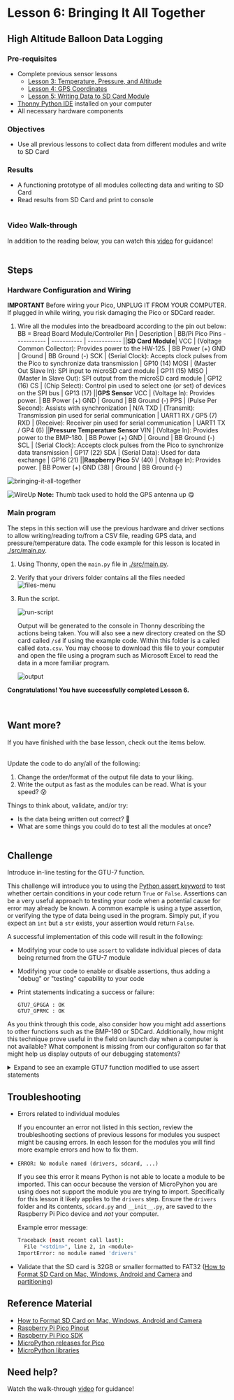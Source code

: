 # Lesson 6: Bringing It All Together
## High Altitude Balloon Data Logging

### Pre-requisites
* Complete previous sensor lessons
    * [Lesson 3: Temperature, Pressure, and Altitude](../lesson-3/README.md)
    * [Lesson 4: GPS Coordinates](../lesson-4/README.md)
    * [Lesson 5: Writing Data to SD Card Module](../lesson-5/README.md)
* [Thonny Python IDE](https://thonny.org/) installed on your computer
* All necessary hardware components

### Objectives
* Use all previous lessons to collect data from different modules and write to SD Card

### Results
* A functioning prototype of all modules collecting data and writing to SD Card
* Read results from SD Card and print to console
<br><br>

### Video Walk-through
In addition to the reading below, you can watch this [video](./docs/videos/Lesson6.mp4?raw=true) for guidance!
<br><br>

## Steps

### Hardware Configuration and Wiring

**IMPORTANT** Before wiring your Pico, UNPLUG IT FROM YOUR COMPUTER. If plugged in while wiring, you risk damaging the Pico or SDCard reader.

1. Wire all the modules into the breadboard according to the pin out below:
<br>BB = Bread Board
    Module/Controller Pin | Description | BB/Pi Pico Pins
    ----------- | ----------- | ------------
    ||**SD Card Module**|
    VCC         | (Voltage Common Collector): Provides power to the HW-125.  | BB Power (+)
    GND         | Ground | BB Ground (-)
    SCK         | (Serial Clock): Accepts clock pulses from the Pico to synchronize data transmission | GP10 (14)
    MOSI        | (Master Out Slave In): SPI input to microSD card module | GP11 (15)
    MISO        | (Master In Slave Out): SPI output from the microSD card module | GP12 (16)
    CS          | (Chip Select): Control pin used to select one (or set) of devices on the SPI bus | GP13 (17) 
    ||**GPS Sensor**
    VCC          | (Voltage In): Provides power.  | BB Power (+)
    GND          | Ground | BB Ground (-)
    PPS          | (Pulse Per Second): Assists with synchronization | N/A
    TXD          | (Transmit): Transmission pin used for serial communication | UART1 RX / GP5 (7)
    RXD          | (Receive): Receiver pin used for serial communication | UART1 TX / GP4 (6)
    ||**Pressure Temperature Sensor**
    VIN          | (Voltage In): Provides power to the BMP-180.  | BB Power (+)
    GND          | Ground | BB Ground (-)
    SCL          | (Serial Clock): Accepts clock pulses from the Pico to synchronize data transmission | GP17 (22)
    SDA          | (Serial Data): Used for data exchange | GP16 (21)
    ||**Raspberry Pico**
    5V (40)      | (Voltage In): Provides power.  | BB Power (+)
    GND (38)     | Ground | BB Ground (-)

![bringing-it-all-together](./docs/images/pi-pico-bringing-it-all-together.png)

![WireUp](./docs/images/WireUp.jpg)
**Note:** Thumb tack used to hold the GPS antenna up 😋

### Main program

The steps in this section will use the previous hardware and driver sections to allow writing/reading to/from a CSV file, reading GPS data, and pressure/temperature data. The code example for this lesson is located in [./src/main.py](./src/main.py).

1. Using Thonny, open the `main.py` file in [./src/main.py](./src/main.py).

1. Verify that your drivers folder contains all the files needed
   <br>![files-menu](./docs/images/FinishedFiles.png)

1. Run the script.
   
    ![run-script](./docs/images/thonny-3.png)

    Output will be generated to the console in Thonny describing the actions being taken. You will also see a new directory created on the SD card called `/sd` if using the example code. Within this folder is a called called `data.csv`. You may choose to download this file to your computer and open the file using a program such as Microsoft Excel to read the data in a more familiar program.

    ![output](./docs/images/Output.png)


**Congratulations! You have successfully completed Lesson 6.**

<br>

## Want more?
If you have finished with the base lesson, check out the items below.
<br><br>

Update the code to do any/all of the following:
1. Change the order/format of the output file data to your liking.
1. Write the output as fast as the modules can be read. What is your speed? 😵

Things to think about, validate, and/or try:
* Is the data being written out correct? 🤔
* What are some things you could do to test all the modules at once?
<br><br>

## Challenge 
Introduce in-line testing for the GTU-7 function.

This challenge will introduce you to using the [Python assert keyword](https://www.w3schools.com/python/ref_keyword_assert.asp) to test whether certain conditions in your code return `True` or `False`. Assertions can be a very useful approach to testing your code when a potential cause for error may already be known. A common example is using a type assertion, or verifying the type of data being used in the program. Simply put, if you expect an `int` but a `str` exists, your assertion would return `False`.

A successful implementation of this code will result in the following:
* Modifying your code to use `assert` to validate individual pieces of data being returned from the GTU-7 module
* Modifying your code to enable or disable assertions, thus adding a "debug" or "testing" capability to your code
* Print statements indicating a success or failure:

  ```
  GTU7_GPGGA : OK
  GTU7_GPRMC : OK
  ```

As you think through this code, also consider how you might add assertions to other functions such as the BMP-180 or SDCard. Additionally, how might this technique prove useful in the field on launch day when a computer is not available? What component is missing from our configuraiton so far that might help us display outputs of our debugging statements?

<details>
<summary>Expand to see an example GTU7 function modified to use assert statements</summary>

You may choose to add this code to your `main.py` as a means to clear contents from the SD card.

```python


...


def init_gtu7(test=True): # By defaulting test to `True`, debugging always runs. If you do not want
                          # debugging to run, call this function and pass in a value of `False`.
                          # For example: `gtu7 = init_gtu7(False)`
    uart = UART(1,
                baudrate=9600,
                timeout=3600,
                tx=Pin(4),
                rx=Pin(5))

    gtu7 = gpsdriver.GTU7(uart)
    
    if test:
        try:
            assert len(gtu7.gpgga()) == 4 # If the length of GPGGA data returned is anything but 4, fail the test
        except AssertionError:
            print("GTU7_GPGGA : ERR")
        else:
            print("GTU7_GPGGA : OK")

        try:
            assert len(gtu7.gprmc()) == 5 # If the length of GPRMC data returned is anything but 5, fail the test
        except AssertionError:
            print("GTU7_GPRMC : ERR")
        else:
            print("GTU7_GPRMC : OK")

    return gtu7


...


```
</details>

## Troubleshooting

* Errors related to individual modules

    If you encounter an error not listed in this section, review the troubleshooting sections of previous lessons for modules you suspect might be causing errors. In each lesson for the modules you will find more example errors and how to fix them.

* `ERROR: No module named (drivers, sdcard, ...)`
    
    If you see this error it means Python is not able to locate a module to be imported. This can occur because the version of MicroPyhon you are using does not support the module you are trying to import. Specifically for this lesson it likely applies to the `drivers` step. Ensure the `drivers` folder and its contents, `sdcard.py` and `__init__.py`, are saved to the Raspberry Pi Pico device and _not_ your computer.

    Example error message:
    ```sh
    Traceback (most recent call last):
      File "<stdin>", line 2, in <module>
    ImportError: no module named 'drivers'
    ```
* Validate that the SD card is 32GB or smaller formatted to FAT32 ([How to Format SD Card on Mac, Windows, Android and Camera](https://www.cisdem.com/resource/how-to-format-sd-card.html) and [partitioning](./docs/images/sdCardFormat.gif))

## Reference Material
* [How to Format SD Card on Mac, Windows, Android and Camera](https://www.cisdem.com/resource/how-to-format-sd-card.html)
* [Raspberry Pi Pico Pinout](https://datasheets.raspberrypi.com/pico/Pico-R3-A4-Pinout.pdf)
* [Raspberry Pi Pico SDK](https://datasheets.raspberrypi.com/pico/raspberry-pi-pico-python-sdk.pdf)
* [MicroPython releases for Pico](https://micropython.org/download/rp2-pico/)
* [MicroPython libraries](https://docs.micropython.org/en/latest/library/index.html)

## Need help?
Watch the walk-through [video](./docs/videos/Lesson6.mp4?raw=true) for guidance!
